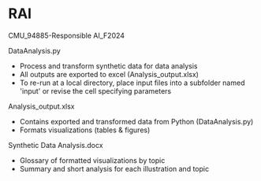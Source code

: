 # RAI
CMU_94885-Responsible AI_F2024

DataAnalysis.py
- Process and transform synthetic data for data analysis
- All outputs are exported to excel (Analysis_output.xlsx)
- To re-run at a local directory, place input files into a subfolder named 'input' or revise the cell specifying parameters

Analysis_output.xlsx
- Contains exported and transformed data from Python (DataAnalysis.py)
- Formats visualizations (tables & figures)

Synthetic Data Analysis.docx
- Glossary of formatted visualizations by topic
- Summary and short analysis for each illustration and topic
